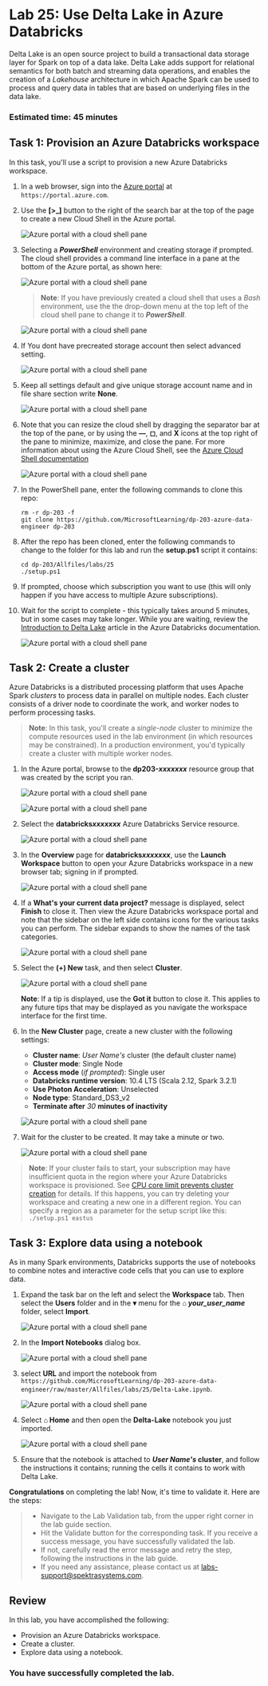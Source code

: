# Lab 25: Use Delta Lake in Azure Databricks

Delta Lake is an open source project to build a transactional data storage layer for Spark on top of a data lake. Delta Lake adds support for relational semantics for both batch and streaming data operations, and enables the creation of a *Lakehouse* architecture in which Apache Spark can be used to process and query data in tables that are based on underlying files in the data lake.

### Estimated time: 45 minutes

## Task 1:  Provision an Azure Databricks workspace

In this task, you'll use a script to provision a new Azure Databricks workspace.

1. In a web browser, sign into the [Azure portal](https://portal.azure.com) at `https://portal.azure.com`.
2. Use the **[\>_]** button to the right of the search bar at the top of the page to create a new Cloud Shell in the Azure portal.

    ![Azure portal with a cloud shell pane](./images/25-1.png)

3. Selecting a ***PowerShell*** environment and creating storage if prompted. The cloud shell provides a command line interface in a pane at the bottom of the Azure portal, as shown here:

    ![Azure portal with a cloud shell pane](./images/25-2.png)

    > **Note**: If you have previously created a cloud shell that uses a *Bash* environment, use the the drop-down menu at the top left of the cloud shell pane to change it to ***PowerShell***.

    ![Azure portal with a cloud shell pane](./images/25-4.png)


4. If You dont have precreated storage account then select advanced setting.

    ![Azure portal with a cloud shell pane](./images/25-2a.png)

5. Keep all settings default and give unique storage account name and in file share section write **None**.

    ![Azure portal with a cloud shell pane](./images/25-3.png)

6. Note that you can resize the cloud shell by dragging the separator bar at the top of the pane, or by using the **&#8212;**, **&#9723;**, and **X** icons at the top right of the pane to minimize, maximize, and close the pane. For more information about using the Azure Cloud Shell, see the [Azure Cloud Shell documentation](https://docs.microsoft.com/azure/cloud-shell/overview)

    ![Azure portal with a cloud shell pane](./images/25-5.png)

7. In the PowerShell pane, enter the following commands to clone this repo:

    ```
    rm -r dp-203 -f
    git clone https://github.com/MicrosoftLearning/dp-203-azure-data-engineer dp-203
    ```

8. After the repo has been cloned, enter the following commands to change to the folder for this lab and run the **setup.ps1** script it contains:

    ```
    cd dp-203/Allfiles/labs/25
    ./setup.ps1
    ```

9. If prompted, choose which subscription you want to use (this will only happen if you have access to multiple Azure subscriptions).

10. Wait for the script to complete - this typically takes around 5 minutes, but in some cases may take longer. While you are waiting, review the [Introduction to Delta Lake](https://docs.microsoft.com/azure/databricks/delta/delta-intro) article in the Azure Databricks documentation.

    ![Azure portal with a cloud shell pane](./images/25-6.png)

## Task 2: Create a cluster

Azure Databricks is a distributed processing platform that uses Apache Spark *clusters* to process data in parallel on multiple nodes. Each cluster consists of a driver node to coordinate the work, and worker nodes to perform processing tasks.

> **Note**: In this task, you'll create a *single-node* cluster to minimize the compute resources used in the lab environment (in which resources may be constrained). In a production environment, you'd typically create a cluster with multiple worker nodes.

1. In the Azure portal, browse to the **dp203-*xxxxxxx*** resource group that was created by the script you ran.

    ![Azure portal with a cloud shell pane](./images/25-7.png)

    ![Azure portal with a cloud shell pane](./images/25-8.png)


2. Select the **databricks*xxxxxxx*** Azure Databricks Service resource.

    ![Azure portal with a cloud shell pane](./images/25-9.png)

3. In the **Overview** page for **databricks*xxxxxxx***, use the **Launch Workspace** button to open your Azure Databricks workspace in a new browser tab; signing in if prompted.

    ![Azure portal with a cloud shell pane](./images/25-10.png)

4. If a **What's your current data project?** message is displayed, select **Finish** to close it. Then view the Azure Databricks workspace portal and note that the sidebar on the left side contains icons for the various tasks you can perform. The sidebar expands to show the names of the task categories.

    ![Azure portal with a cloud shell pane](./images/25-11.png)

5. Select the **(+) New** task, and then select **Cluster**.

    ![Azure portal with a cloud shell pane](./images/25-12.png)

    **Note**: If a tip is displayed, use the **Got it** button to close it. This applies to any future tips that may be displayed as you navigate the workspace interface for the first time.

6. In the **New Cluster** page, create a new cluster with the following settings:
    - **Cluster name**: *User Name's* cluster (the default cluster name)
    - **Cluster mode**: Single Node
    - **Access mode** (*if prompted*): Single user
    - **Databricks runtime version**: 10.4 LTS (Scala 2.12, Spark 3.2.1)
    - **Use Photon Acceleration**: Unselected
    - **Node type**: Standard_DS3_v2
    - **Terminate after** *30* **minutes of inactivity**

    ![Azure portal with a cloud shell pane](./images/25-13.png)


7. Wait for the cluster to be created. It may take a minute or two.

    ![Azure portal with a cloud shell pane](./images/25-14.png)

> **Note**: If your cluster fails to start, your subscription may have insufficient quota in the region where your Azure Databricks workspace is provisioned. See [CPU core limit prevents cluster creation](https://docs.microsoft.com/azure/databricks/kb/clusters/azure-core-limit) for details. If this happens, you can try deleting your workspace and creating a new one in a different region. You can specify a region as a parameter for the setup script like this: `./setup.ps1 eastus`

## Task 3: Explore data using a notebook

As in many Spark environments, Databricks supports the use of notebooks to combine notes and interactive code cells that you can use to explore data.

1. Expand the task bar on the left and select the **Workspace** tab. Then select the **Users** folder and in the **&#9662;** menu for the **&#8962; *your_user_name*** folder, select **Import**.

    ![Azure portal with a cloud shell pane](./images/25-15.png)

1. In the **Import Notebooks** dialog box.

    ![Azure portal with a cloud shell pane](./images/25-16.png)
   
1.  select **URL** and import the notebook from `https://github.com/MicrosoftLearning/dp-203-azure-data-engineer/raw/master/Allfiles/labs/25/Delta-Lake.ipynb`.

     ![Azure portal with a cloud shell pane](./images/25-17.png)


1. Select **&#8962; Home** and then open the **Delta-Lake** notebook you just imported.

    ![Azure portal with a cloud shell pane](./images/25-18.png)

1. Ensure that the notebook is attached to ***User Name's* cluster**, and follow the instructions it contains; running the cells it contains to work with Delta Lake.

  **Congratulations** on completing the lab! Now, it's time to validate it. Here are the steps:

  > - Navigate to the Lab Validation tab, from the upper right corner in the lab guide section.
  > - Hit the Validate button for the corresponding task. If you receive a success message, you have successfully validated the lab. 
  > - If not, carefully read the error message and retry the step, following the instructions in the lab guide.
  > - If you need any assistance, please contact us at labs-support@spektrasystems.com.

## Review

In this lab, you have accomplished the following:
 - Provision an Azure Databricks workspace.
 - Create a cluster.
 - Explore data using a notebook.

### You have successfully completed the lab.
